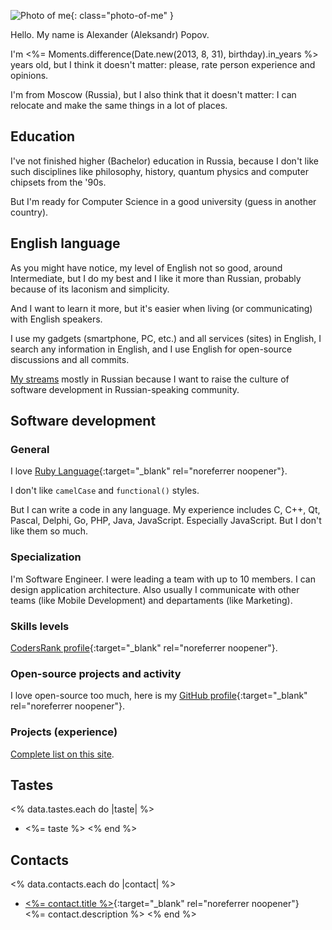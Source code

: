 ![Photo of me](/images/photo.jpg){: class="photo-of-me" }

Hello. My name is Alexander (Aleksandr) Popov.

I'm <span class="age"><%= Moments.difference(Date.new(2013, 8, 31), birthday).in_years %></span>
years old, but I think it doesn't matter: please, rate person experience and opinions.

I'm from Moscow (Russia), but I also think that it doesn't matter:
I can relocate and make the same things in a lot of places.

## Education

I've not finished higher (Bachelor) education in Russia,
because I don't like such disciplines like philosophy, history,
quantum physics and computer chipsets from the '90s.

But I'm ready for Computer Science in a good university (guess in another country).

## English language

As you might have notice, my level of English not so good, around Intermediate,
but I do my best and I like it more than Russian, probably because of its laconism and simplicity.

And I want to learn it more, but it's easier when living (or communicating) with English speakers.

I use my gadgets (smartphone, PC, etc.) and all services (sites) in English,
I search any information in English,
and I use English for open-source discussions and all commits.

[My streams](http://twitch.tv/AlexWayfer) mostly in Russian because I want to raise
the culture of software development in Russian-speaking community.

## Software development

### General

I love [Ruby Language](https://www.ruby-lang.org/){:target="_blank" rel="noreferrer noopener"}.

I don't like `camelCase` and `functional()` styles.

But I can write a code in any language.
My experience includes C, C++, Qt, Pascal, Delphi, Go, PHP, Java, JavaScript.
Especially JavaScript. But I don't like them so much.

### Specialization

I'm Software Engineer. I were leading a team with up to 10 members.
I can design application architecture. Also usually I communicate with other teams
(like Mobile Development) and departaments (like Marketing).

### Skills levels

[CodersRank profile](https://profile.codersrank.io/user/alexwayfer){:target="_blank" rel="noreferrer noopener"}.

### Open-source projects and activity

I love open-source too much, here is my [GitHub profile](https://github.com/AlexWayfer){:target="_blank" rel="noreferrer noopener"}.

### Projects (experience)

[Complete list on this site](projects.html).

## Tastes

<% data.tastes.each do |taste| %>
*   <%= taste %>
<% end %>

## Contacts

<% data.contacts.each do |contact| %>
*   [<%= contact.title %>](<%= contact.link %>){:target="_blank" rel="noreferrer noopener"}<br>
    <%= contact.description %>
<% end %>
